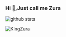 ### Hi 👋,Just call me Zura

![github stats](https://github-readme-stats.vercel.app/api?username=KingZura&show_icons=true&theme=synthwave)
<p align="left"> <img src="https://komarev.com/ghpvc/?username=KingZura&label=Profile%20views&color=0e75b6&style=flat" alt="KingZura" /></p>
